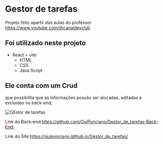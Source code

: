 # Gestor de tarefas

Projeto feito apartir das aulas do professor https://www.youtube.com/@canaldevclub

## Foi utilizado neste projeto 
- React + vite
  - HTML
  - CSS
  - Java Script
    
## Ele conta com um Crud 
que possibilita que as informações possão ser alocadas, editadas e excluidas no back-end;

![GEstor de tarefas](https://github.com/user-attachments/assets/3fe41a11-be8a-4d97-b589-51f48a8312bd)

Link do Back-end:https://github.com/GuiPonciano/Gestor_de_tarefas-Back-End-

Link do Site:https://guiponciano.github.io/Gestor_de_tarefas/





